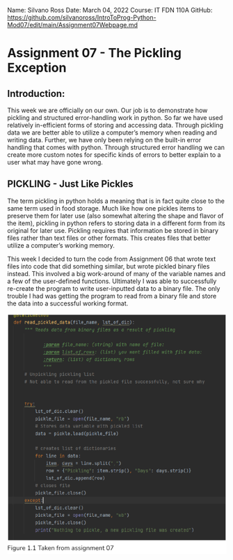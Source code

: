 Name: Silvano Ross
Date: March 04, 2022
Course: IT FDN 110A
GitHub: https://github.com/silvanoross/IntroToProg-Python-Mod07/edit/main/Assignment07Webpage.md

# Assignment 07 - The Pickling Exception

## Introduction: 
This week we are officially on our own. Our job is to demonstrate how pickling and structured error-handling work in python. So far we have used relatively in-efficient forms of storing and accessing data. Through pickling data we are better able to utilize a computer’s memory when reading and writing data. Further, we have only been relying on the built-in error handling that comes with python. Through structured error handling we can create more custom notes for specific kinds of errors to better explain to a user what may have gone wrong. 

## PICKLING - Just Like Pickles
The term pickling in python holds a meaning that is in fact quite close to the same term used in food storage. Much like how one pickles items to preserve them for later use (also somewhat altering the shape and flavor of the item), pickling in python refers to storing data in a different form from its original for later use. Pickling requires that information be stored in binary files rather than text files or other formats. This creates files that better utilize a computer’s working memory.  

This week I decided to turn the code from Assignment 06 that wrote text files into code that did something similar, but wrote pickled binary files instead. This involved a big work-around of many of the variable names and a few of the user-defined functions. Ultimately I was able to successfully re-create the program to write user-inputted data to a binary file. The only trouble I had was getting the program to read from a binary file and store the data into a successful working format. 

![Figure1.1](https://github.com/silvanoross/IntroToProg-Python-Mod07/blob/main/1.1.PNG)
